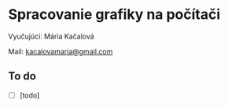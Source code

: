 # Spracovanie grafiky na počítači

Vyučujúci: Mária Kačalová

Mail: kacalovamaria@gmail.com

## To do

- [ ] [todo]